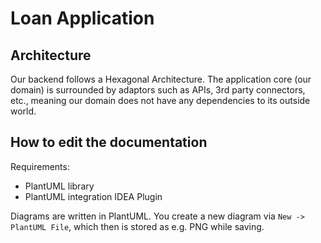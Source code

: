 # Loan Application

## Architecture

Our backend follows a Hexagonal Architecture.
The application core (our domain) is 
surrounded by adaptors such as APIs, 3rd party connectors, etc., meaning our domain does not have any dependencies to 
its outside world.

## How to edit the documentation

Requirements: 
- PlantUML library
- PlantUML integration IDEA Plugin

Diagrams are written in PlantUML. You create a new diagram via `New -> PlantUML File`, 
which then is stored as e.g. PNG while saving.